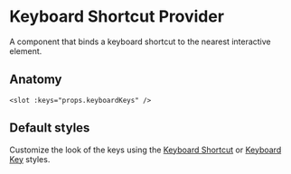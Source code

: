 # Keyboard Shortcut Provider

A component that binds a keyboard shortcut to the nearest interactive element.

<ComponentPreview name="keyboard-shortcut-provider/examples/main" />

## Anatomy

```vue
<slot :keys="props.keyboardKeys" />
```

<!-- @include: ./keyboard-shortcut-provider-meta.md -->

## Default styles

Customize the look of the keys using the [Keyboard Shortcut](/packages/components-next/components/keyboard-shortcut/keyboard-shortcut.html#default-styles) or [Keyboard Key](/packages/components-next/components/keyboard-key/keyboard-key.html#default-styles) styles.
